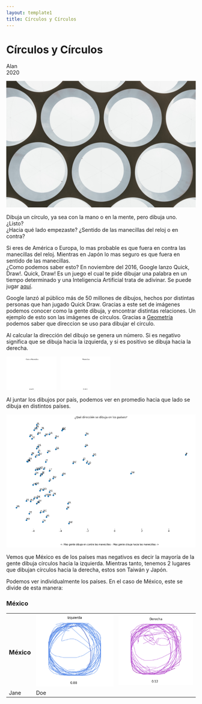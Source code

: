 ```yaml
---
layout: template1
title: Círculos y Círculos
---
```


Círculos y Círculos
================
Alan<br />
2020<br />
<div class="centerimgcontainer">
<img src="Draw/angela-compagnone-vGOFwjYdw2M-unsplash.jpg" alt style>
</div>
<p>Dibuja un círculo, ya sea con la mano o en la mente, pero dibuja uno. ¿Listo?<br />
¿Hacia qué lado empezaste? ¿Sentido de las manecillas del reloj o en contra?<br /></p>
<p>Si eres de América o Europa, lo mas probable es que fuera en contra las manecillas del reloj. Mientras en Japón lo mas seguro es que fuera en sentido de las manecillas.<br />
¿Como podemos saber esto? En noviembre del 2016, Google lanzo Quick, Draw!. Quick, Draw! Es un juego el cual te pide dibujar una palabra en un tiempo determinado y una Inteligencia Artificial trata de adivinar. Se puede jugar <a href='https://quickdraw.withgoogle.com/'>aquí</a>.</p>
<p>Google lanzó al público más de 50 millones de dibujos, hechos por distintas personas que han jugado Quick Draw. Gracias a este set de imágenes podemos conocer como la gente dibuja, y encontrar distintas relaciones. Un ejemplo de esto son las imágenes de círculos.
Gracias a <a href="https://www.element84.com/blog/determining-the-winding-of-a-polygon-given-as-a-set-of-ordered-points">Geometría</a> podemos saber que direccion se uso para dibujar el circulo.</p>
<p>Al calcular la dirección del dibujo se genera un número. Si es negativo significa que se dibuja hacia la izquierda, y si es positivo se dibuja hacia la derecha. </p>
<div style="display:flex; width: 55%; padding-right:20px">
     <div style="flex:1;padding-right:5px;">
          <img src="Draw/Circle.gif">
     </div>
     <div style="flex:1;padding-left:5px;">
          <img src="Draw/Cirsent.gif">
     </div>
</div>
<p>Al juntar los dibujos por país, podemos ver en promedio hacia que lado se dibuja en distintos países. </p>
<div class="centerimgcontainer">
<img src="Draw/countries.png" alt style>
</div>

<p>Vemos que México es de los países mas negativos es decir la mayoría de la gente dibuja círculos hacia la izquierda.  Mientras tanto, tenemos 2 lugares que dibujan círculos hacia la derecha, estos son Taiwán y Japón.</p>
<p>Podemos ver individualmente los países. En el caso de México, este se divide de esta manera: </p>
<h3>México</h3>
<!-- <div style="display:flex; width: 55%; padding-right:20px">
     <div style="flex:1;padding-right:5px;">
          <img src="Draw/mxizq.png">
     </div>
     <div style="flex:1;padding-left:5px;">
          <img src="Draw/mxder.png">
     </div>
</div> -->
<table>
  <tr>
    <td><h3>México</h3></td>
    <td><img src="Draw/mxizq.png"></td>
    <td><img src="Draw/mxder.png"></td>
  </tr>
  <tr>
    <td>Jane</td>
    <td>Doe</td>
  </tr>
</table>
<!-- <p>Recently, there’s been a great deal of excitement and interest in deep neural networks because they’ve achieved breakthrough results in areas such as computer vision.<a href="#fn1" class="footnoteRef" id="fnref1"><sup>1</sup></a></p>
<p>However, there remain a number of concerns about them. One is that it can be quite challenging to understand <em>what</em> a neural network is really doing. If one trains it well, it achieves high quality results, but it is challenging to understand how it is doing so. If the network fails, it is hard to understand what went wrong.</p>
<p>While it is challenging to understand the behavior of deep neural networks in general, it turns out to be much easier to explore low-dimensional deep neural networks – networks that only have a few neurons in each layer. In fact, we can create visualizations to completely understand the behavior and training of such networks. This perspective will allow us to gain deeper intuition about the behavior of neural networks and observe a connection linking neural networks to an area of mathematics called topology.</p>
<p>A number of interesting things follow from this, including fundamental lower-bounds on the complexity of a neural network capable of classifying certain datasets.</p>
<h2 id="a-simple-example">A Simple Example</h2>
<p>Let’s begin with a very simple dataset, two curves on a plane. The network will learn to classify points as belonging to one or the other.</p>
<div class="centerimgcontainer">
<img src="img/simple2_data.png" alt style>
</div>
<div class="spaceafterimg"> -->